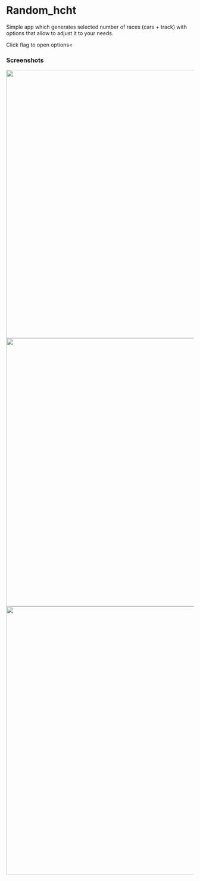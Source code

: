 # Random_hcht

Simple app which generates selected number of races (cars + track) with options that allow to adjust it to your needs.

Click flag to open options<

### Screenshots
<img src="https://github.com/krakos01/Random_hcht/assets/62389231/913729da-4ee7-4df7-bd96-cd694a23242a" height=720>

<img src="https://github.com/krakos01/Random_hcht/assets/62389231/0ac5ea6e-6aec-4a93-97b0-7cd5a1f3f052" height=720>

<img src="https://github.com/krakos01/Random_hcht/assets/62389231/459b6d76-6cdf-4bb7-8866-c519a0b68713" height=720>
